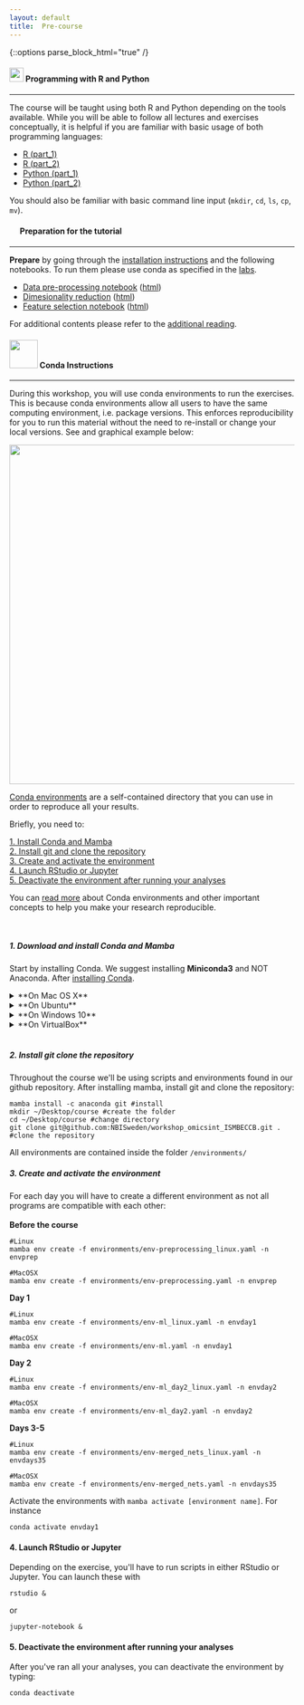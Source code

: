 ```yaml
---
layout: default
title:  Pre-course
---
```


{::options parse_block_html="true" /}

#### <img border="0" src="https://www.svgrepo.com/show/7421/computer.svg" width="25" height="25"> Programming with R and Python  
***

The course will be taught using both R and Python depending on the tools available. While you will be able to follow all lectures and exercises conceptually, it is helpful if you are familiar with basic usage of both programming languages:  
- [R (part_1)](https://swcarpentry.github.io/r-novice-inflammation/)
- [R (part_2)](http://swcarpentry.github.io/r-novice-gapminder/)
- [Python (part_1)](https://swcarpentry.github.io/python-novice-inflammation/)
- [Python (part_2)](http://swcarpentry.github.io/python-novice-gapminder/)

You should also be familiar with basic command line input (`mkdir`, `cd`, `ls`, `cp`, `mv`).

#### <img border="0" src="https://www.svgrepo.com/show/26916/book.svg" width="15" height="15"> Preparation for the tutorial  
***

**Prepare** by going through the [installation instructions](precourse.html) and the following notebooks. To run them please use conda as specified in the [labs](./labs.html).  
- [Data pre-processing notebook](./session_preparation/data_preparation/preprocessing.ipynb) ([html](./session_preparation/data_preparation/preprocessing.html))
- [Dimesionality reduction](./session_preparation/dimreduction/OmicsIntegration_DimensionReduction.Rmd) ([html](./session_preparation/dimreduction/OmicsIntegration_DimensionReduction.html))
- [Feature selection notebook](./session_preparation/feature_selection/OmicsIntegration_FeatureSelection.Rmd) ([html](./session_preparation/feature_selection/OmicsIntegration_FeatureSelection.html))

For additional contents please refer to the [additional reading][5].

#### <img border="0" src="https://hackernoon.com/hn-images/1*rW03Wtue71AKfxnx6XN_iQ.png" width="50" height="50"> Conda Instructions
***

During this workshop, you will use conda environments to run the exercises. This is because conda environments allow all users to have the same computing environment, i.e. package versions. This enforces reproducibility for you to run this material without the need to re-install or change your local versions. See and graphical example below:

<img border="0" src="https://nbisweden.github.io/excelerate-scRNAseq/logos/conda_illustration.png" width="600">

[Conda environments](https://docs.conda.io/projects/conda/en/latest/user-guide/concepts/environments.html) are a self-contained directory that you can use in order to reproduce all your results.

Briefly, you need to:  

[1. Install Conda and Mamba](#1-download-and-install-conda-and-mamba)  
[2. Install git and clone the repository](#2-install-git-clone-the-repository)  
[3. Create and activate the environment](#3-create-and-activate-the-environment)  
[4. Launch RStudio or Jupyter](#4-launch-rstudio-or-jupyter)  
[5. Deactivate the environment after running your analyses](#5-deactivate-the-environment)  

You can [read more](https://nbis-reproducible-research.readthedocs.io/en/latest/conda/) about Conda environments and other important concepts to help you make your research reproducible.

<br/>

##### 1. Download and install Conda and Mamba

Start by installing Conda. We suggest installing **Miniconda3** and NOT Anaconda. After [installing Conda](https://docs.conda.io/projects/conda/en/latest/user-guide/install/index.html).


<details>
  <summary markdown="span">**On Mac OS X**</summary>
  <img border="0" src="https://logos-download.com/wp-content/uploads/2020/06/Apple_Mac_OS_Logo-700x670.png" width="30" height="30">

  First, make sure you have Xcode and CommandLineTools installed and updated to latest version (in AppStore). If you have not already installed CommadLineTools, go to a terminal window and run:

  ```
  xcode-select --install
  ```

  First download the latest version of Miniconda3 and run it to install.

  ```
  curl -o Miniconda3-latest-MacOSX-x86_64.sh https://repo.anaconda.com/miniconda/Miniconda3-latest-MacOSX-x86_64.sh
  sh Miniconda3-latest-MacOSX-x86_64.sh
  ```

  Follow the instructions on screen, scrolling down, pressing ENTER and replying `yes` when necessary. Install it in the default directory. Restart your terminal window to apply modifications. After restarting, you can type the command below to install Mamba:

  ```
  conda init
  conda install -n base -c conda-forge mamba
  ```

</details>


<details>
  <summary markdown="span">**On Ubuntu**</summary>
  <img border="0" src="https://encrypted-tbn0.gstatic.com/images?q=tbn%3AANd9GcR2rSSpKVBohI4AXgBaUjFVYqO73ou2l9AOXw&usqp=CAU" width="30" height="30">

  First download the latest version of Miniconda3 and run it to install.

  ```
  wget https://repo.anaconda.com/miniconda/Miniconda3-latest-Linux-x86_64.sh
  sh Miniconda3-latest-Linux-x86_64.sh
  ```

  Follow the instructions on screen replying `yes` when necessary. Restart your terminal window to apply modifications. After restarting, you can type the command below to install Mamba:

  ```
  conda init
  conda install -n base -c conda-forge mamba
  ```

</details>


<details>
  <summary markdown="span">**On Windows 10**</summary>
  <img border="0" src="https://seeklogo.com/images/W/windows-10-icon-logo-5BC5C69712-seeklogo.com.png" width="30" height="30">

  Unfortunately, not all packages available on conda are compatible with windows machines. The good news is that Windows 10 offers native linux support via the Windows Subsystem for Linux (WSL2). This allows you to run linux/bash commands from within windows without the need of a virtual machine nor a dual-boot setup (i.e. having 2 operating systems). However, WSL does not offer a complete support for graphical interfaces (such as RStudio in our case), so we need additional steps to make that happen.

  1. On Windows 10, install the WSL if you don't have it. Follow the instructions here:
[https://docs.microsoft.com/en-us/windows/wsl/install-win10](https://docs.microsoft.com/en-us/windows/wsl/install-win10)

  2. Once you have that installed, you can download and install MobaXterm (which is the enhanced terminal with graphical capacity):
[https://mobaxterm.mobatek.net](https://mobaxterm.mobatek.net)  
It is recommended that you INSTALL the program and not use the portable version.

  3. Inside MobaXterm, you will probably will see that your WSL is already listed on the left panel as an available connection. Just double-click it and you will be accessing it via MobaXterm. If by any chance you don't see it there, close MobaXterm and go to the WSL terminal, because probably the WSL is not allowing SSH connections. You can follow this [link](https://www.illuminiastudios.com/dev-diaries/ssh-on-windows-subsystem-for-linux/) for the instructions on how to do it. You need to complete until the step `Start or restart the SSH service`, while the further steps are optional, but might be useful.

  4. Inside MobaXterm, download Conda with the command:

  ```
  wget https://repo.anaconda.com/miniconda/Miniconda3-latest-Linux-x86_64.sh
  ```

  5. Inside MobaXterm, type the commands below to install Conda. Follow the instructions for the installation there.

  ```
  cd ~/Downloads
  sh Miniconda3-latest-Linux-x86_64.sh
  ```

  6. Inside MobaXterm, Follow the instructions on screen replying `yes` when necessary. Restart your terminal window to apply modifications. After restarting, you can type the command below to install Mamba:

  ```
  conda init
  conda install -n base -c conda-forge mamba
  ```

  7. Inside MobaXterm, type the commands below to install the X-server graphical packages that will be used to launch RStudio.
[https://docs.anaconda.com/anaconda/install/linux/](https://docs.anaconda.com/anaconda/install/linux/)

  ```
  sudo apt-get update
  sudo apt-get install libgl1-mesa-glx libegl1-mesa libxrandr2 libxrandr2 libxss1 libxcursor1 libxcomposite1 libasound2 libxi6 libxtst6
  ```

  8. Close and open all application and Inside MobaXterm, you will probably will see that your WSL is already listed on the left panel as an available connection. Just double-click it and you will be accessing it via MobaXterm.

</details>


<details>
  <summary markdown="span">**On VirtualBox**</summary>
  <img border="0" src="https://upload.wikimedia.org/wikipedia/commons/d/d5/Virtualbox_logo.png" width="30" height="30">

  If by any means you see that the installations are not working as it should on your computer, you can try to create a virtual machine to run UBUNTU and install everything there. But please keep this alternative as the last temporary resourse, as we recommend troubleshooting the installation o the up-mentioned methods.

  1. Download and install on your machine VIRTUALBOX
[https://www.virtualbox.org](https://www.virtualbox.org)

  2. Download the ISO disk of UBUNTU
[https://ubuntu.com/download/desktop](https://ubuntu.com/download/desktop)

  3. On VIRTUALBOX, click on `Settings` (yellow engine) > `General` > `Advanced` and make sure that both settings **Shared Clipboard** and **Drag'n'Drop** are set to `Bidirectional`.

  4. Completely close VIRTUALBOX and start it again to apply changes.

  5. On VIRTUALBOX, create a machine called Ubuntu and add the image above
  - set the memory to the maximum allowed in the GREEN bar
  - set the hard disk to be dynamic allocated
  - all other things can be default

  6. Proceed with the Ubuntu installation as recommended. You can set to do "Minimal Installation" and deactivate to get updates during installation.

  7. Inside Ubuntu, open TERMINAL and type the commands below to install the X-server graphical packages that will be used to launch RStudio.
[https://docs.anaconda.com/anaconda/install/linux/](https://docs.anaconda.com/anaconda/install/linux/)

  ```
  sudo apt-get update
  sudo apt-get install libgl1-mesa-glx libegl1-mesa libxrandr2 libxrandr2 libxss1 libxcursor1 libxcomposite1 libasound2 libxi6 libxtst6
  ```

  8. Inside UBUNTU, Download conda:

  ```
  wget https://repo.anaconda.com/miniconda/Miniconda3-latest-Linux-x86_64.sh
  ```

  9. Inside UBUNTU, open the TERMINAL and type the commands below. Follow the instructions for the installation there.

  ```
  cd ~/Downloads
  sh Miniconda3-latest-Linux-x86_64.sh
  ```

  10. Close Terminal to apply the CONDA updates.

</details>

<br/>



##### 2. Install git clone the repository
Throughout the course we'll be using scripts and environments found in our github repository. After installing mamba, install git and clone the repository:
```
mamba install -c anaconda git #install
mkdir ~/Desktop/course #create the folder
cd ~/Desktop/course #change directory
git clone git@github.com:NBISweden/workshop_omicsint_ISMBECCB.git . #clone the repository
```

All environments are contained inside the folder `/environments/`


##### 3. Create and activate the environment
For each day you will have to create a different environment as not all programs are compatible with each other:  
<br>
**Before the course**

```
#Linux
mamba env create -f environments/env-preprocessing_linux.yaml -n envprep

#MacOSX
mamba env create -f environments/env-preprocessing.yaml -n envprep
```

**Day 1**  

```
#Linux
mamba env create -f environments/env-ml_linux.yaml -n envday1

#MacOSX
mamba env create -f environments/env-ml.yaml -n envday1
```

**Day 2**  

```
#Linux
mamba env create -f environments/env-ml_day2_linux.yaml -n envday2

#MacOSX
mamba env create -f environments/env-ml_day2.yaml -n envday2
```

**Days 3-5**   

```
#Linux
mamba env create -f environments/env-merged_nets_linux.yaml -n envdays35

#MacOSX
mamba env create -f environments/env-merged_nets.yaml -n envdays35
```

Activate the environments with `mamba activate [environment name]`. For instance  

```
conda activate envday1
```

#### 4. Launch RStudio or Jupyter
Depending on the exercise, you'll have to run scripts in either RStudio or Jupyter. You can launch these with  

```
rstudio &
```

or

```
jupyter-notebook &
```

#### 5. Deactivate the environment after running your analyses
After you've ran all your analyses, you can deactivate the environment by typing:  

```
conda deactivate
```



[2]: https://datacarpentry.org/genomics-r-intro/
[3]: https://datacarpentry.org/python-ecology-lesson/
[4]: https://nbisweden.github.io/workshop-python/ht19/
[5]: reading_materials.md
[6]: https://nbisweden.github.io/workshop-r/
